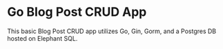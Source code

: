 # Go Blog Post CRUD App

This basic Blog Post CRUD app utilizes Go, Gin, Gorm, and a Postgres DB hosted on Elephant SQL.
